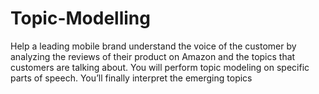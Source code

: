 # Topic-Modelling

Help a leading mobile brand understand the voice of the customer by analyzing the
reviews of their product on Amazon and the topics that customers are talking about. You will
perform topic modeling on specific parts of speech. You’ll finally interpret the emerging topics
